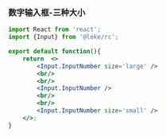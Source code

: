 <!--
 * @Description: 
 * @Author: linchaoting
 * @Date: 2020-11-13 16:16:51
 * @LastEditTime: 2020-12-14 20:06:12
-->
### 数字输入框-三种大小
```jsx
import React from 'react';
import {Input} from '@leke/rc';

export default function(){
    return  <>
        <Input.InputNumber size='large' />
        <br/>
        <br/>
        <Input.InputNumber />
        <br/>
        <br/>
        <Input.InputNumber size='small' />
    </>;
}
```